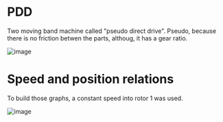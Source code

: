 # PDD

Two moving band machine called "pseudo direct drive". Pseudo, because there is no friction betwen
the parts, althoug, it has a gear ratio.

![image](https://user-images.githubusercontent.com/32344294/57975686-1f67bb00-79a4-11e9-9b81-03180db9aa59.png)

# Speed and position relations
To build those graphs, a constant speed into rotor 1 was used.

![image](https://user-images.githubusercontent.com/32344294/58134336-e8401680-7bfc-11e9-8947-73f44a30416a.png)
